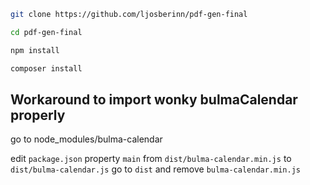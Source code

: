```sh
git clone https://github.com/ljosberinn/pdf-gen-final

cd pdf-gen-final

npm install

composer install
```

## Workaround to import wonky bulmaCalendar properly

go to node_modules/bulma-calendar

edit `package.json` property `main` from `dist/bulma-calendar.min.js` to `dist/bulma-calendar.js`
go to `dist` and remove `bulma-calendar.min.js`
